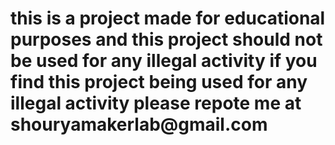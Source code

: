 <h1>this is a project made for educational purposes and this project should not be used for any illegal activity if you find this project being used for any
illegal activity please repote me at shouryamakerlab@gmail.com</h1>
